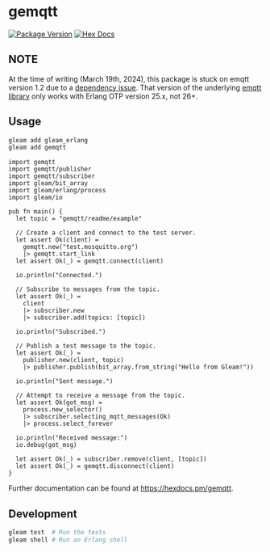 # gemqtt

[![Package Version](https://img.shields.io/hexpm/v/gemqtt)](https://hex.pm/packages/gemqtt)
[![Hex Docs](https://img.shields.io/badge/hex-docs-ffaff3)](https://hexdocs.pm/gemqtt/)

## NOTE

At the time of writing (March 19th, 2024), this package is stuck on emqtt
version 1.2 due to a [dependency
issue](https://github.com/jhillyerd/gemqtt/issues/21). That version of the
underlying [emqtt library](https://github.com/emqx/emqtt) only works with Erlang
OTP version 25.x, not 26+.

## Usage

```sh
gleam add gleam_erlang
gleam add gemqtt
```
```gleam
import gemqtt
import gemqtt/publisher
import gemqtt/subscriber
import gleam/bit_array
import gleam/erlang/process
import gleam/io

pub fn main() {
  let topic = "gemqtt/readme/example"

  // Create a client and connect to the test server.
  let assert Ok(client) =
    gemqtt.new("test.mosquitto.org")
    |> gemqtt.start_link
  let assert Ok(_) = gemqtt.connect(client)

  io.println("Connected.")

  // Subscribe to messages from the topic.
  let assert Ok(_) =
    client
    |> subscriber.new
    |> subscriber.add(topics: [topic])

  io.println("Subscribed.")

  // Publish a test message to the topic.
  let assert Ok(_) =
    publisher.new(client, topic)
    |> publisher.publish(bit_array.from_string("Hello from Gleam!"))

  io.println("Sent message.")

  // Attempt to receive a message from the topic.
  let assert Ok(got_msg) =
    process.new_selector()
    |> subscriber.selecting_mqtt_messages(Ok)
    |> process.select_forever

  io.println("Received message:")
  io.debug(got_msg)

  let assert Ok(_) = subscriber.remove(client, [topic])
  let assert Ok(_) = gemqtt.disconnect(client)
}
```

Further documentation can be found at <https://hexdocs.pm/gemqtt>.

## Development

```sh
gleam test  # Run the tests
gleam shell # Run an Erlang shell
```
